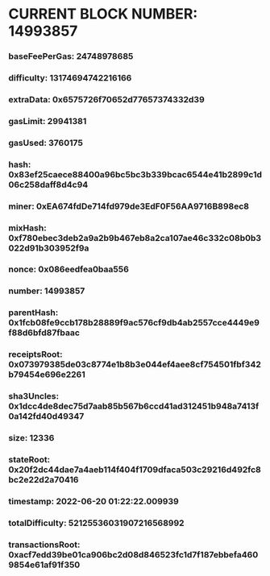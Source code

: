 # CURRENT BLOCK NUMBER: 14993857

### baseFeePerGas: 24748978685
### difficulty: 13174694742216166
### extraData: 0x6575726f70652d77657374332d39
### gasLimit: 29941381
### gasUsed: 3760175
### hash: 0x83ef25caece88400a96bc5bc3b339bcac6544e41b2899c1d06c258daff8d4c94
### miner: 0xEA674fdDe714fd979de3EdF0F56AA9716B898ec8
### mixHash: 0xf780ebec3deb2a9a2b9b467eb8a2ca107ae46c332c08b0b3022d91b303952f9a
### nonce: 0x086eedfea0baa556
### number: 14993857
### parentHash: 0x1fcb08fe9ccb178b28889f9ac576cf9db4ab2557cce4449e9f88d6bfd87fbaac
### receiptsRoot: 0x073979385de03c8774e1b8b3e044ef4aee8cf754501fbf342b79454e696e2261
### sha3Uncles: 0x1dcc4de8dec75d7aab85b567b6ccd41ad312451b948a7413f0a142fd40d49347
### size: 12336
### stateRoot: 0x20f2dc44dae7a4aeb114f404f1709dfaca503c29216d492fc8bc2e22d2a70416
### timestamp: 2022-06-20 01:22:22.009939
### totalDifficulty: 52125536031907216568992
### transactionsRoot: 0xacf7edd39be01ca906bc2d08d846523fc1d7f187ebbefa4609854e61af91f350
